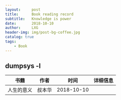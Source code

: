 ```yaml
---
layout:     post
title:      Book reading record
subtitle:   Knowledge is power
date:       2018-10-10
author:     LXG
header-img: img/post-bg-coffee.jpg
catalog: true
tags:
    - Book
---
```


## dumpsys -l


| 书籍          | 作者                                | 时间               | 详细信息        |
|:---------------:|:------------------------------:|:----------------:|:----------------:|
| 人生的意义       | 叔本华 | 2018-10-10 |
